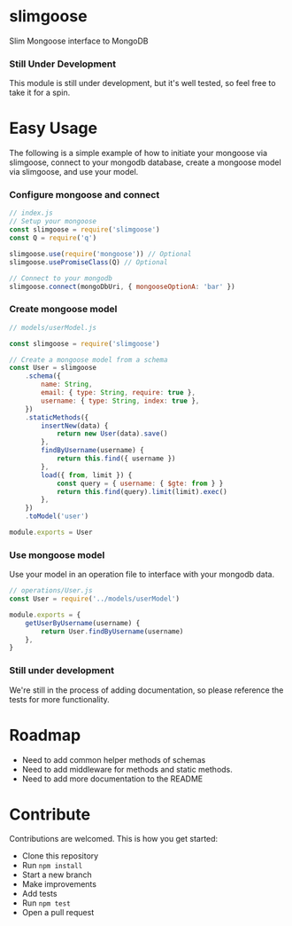 # slimgoose

Slim Mongoose interface to MongoDB

### Still Under Development

This module is still under development, but it's well tested, so feel free to take it for a spin.

# Easy Usage

The following is a simple example of how to initiate your mongoose via slimgoose, connect to your mongodb database, create a mongoose model via slimgoose, and use your model.

### Configure mongoose and connect

```javascript
// index.js
// Setup your mongoose
const slimgoose = require('slimgoose')
const Q = require('q')

slimgoose.use(require('mongoose')) // Optional
slimgoose.usePromiseClass(Q) // Optional

// Connect to your mongodb
slimgoose.connect(mongoDbUri, { mongooseOptionA: 'bar' })
```

### Create mongoose model

```javascript
// models/userModel.js

const slimgoose = require('slimgoose')

// Create a mongoose model from a schema
const User = slimgoose
	.schema({
		name: String,
		email: { type: String, require: true },
		username: { type: String, index: true },
	})
	.staticMethods({
		insertNew(data) {
			return new User(data).save()
		},
		findByUsername(username) {
			return this.find({ username })
		},
		load({ from, limit }) {
			const query = { username: { $gte: from } }
			return this.find(query).limit(limit).exec()
		},
	})
	.toModel('user')

module.exports = User
```

### Use mongoose model

Use your model in an operation file to interface with your mongodb data.

```javascript
// operations/User.js
const User = require('../models/userModel')

module.exports = {
	getUserByUsername(username) {
		return User.findByUsername(username)
	},
}
```

### Still under development

We're still in the process of adding documentation, so please reference the tests for more functionality.

# Roadmap

- Need to add common helper methods of schemas
- Need to add middleware for methods and static methods.
- Need to add more documentation to the README

# Contribute

Contributions are welcomed. This is how you get started:

- Clone this repository
- Run `npm install`
- Start a new branch
- Make improvements
- Add tests
- Run `npm test`
- Open a pull request
